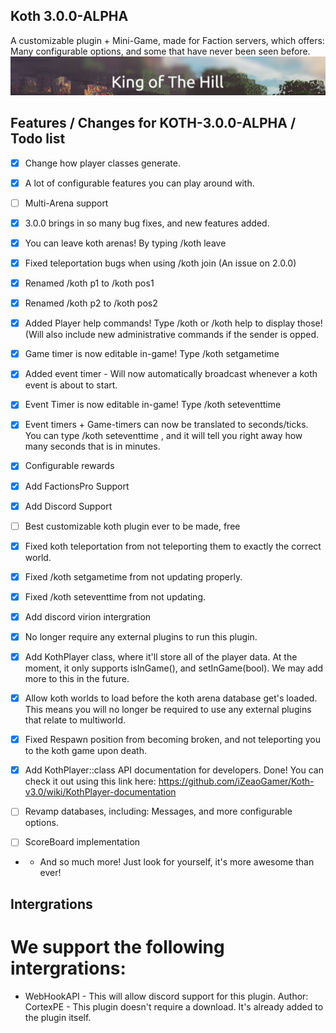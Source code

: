 ## Koth 3.0.0-ALPHA

A customizable plugin + Mini-Game, made for Faction servers, which offers: Many configurable options, and some that have never been seen before.
![koth](media/koth.png)
## Features / Changes for KOTH-3.0.0-ALPHA / Todo list

- [x] Change how player classes generate.

- [x] A lot of configurable features you can play around with.

- [ ] Multi-Arena support

- [x] 3.0.0 brings in so many bug fixes, and new features added.

- [x] You can leave koth arenas! By typing /koth leave

- [x] Fixed teleportation bugs when using /koth join (An issue on 2.0.0)

- [x] Renamed /koth p1 to /koth pos1

- [x] Renamed /koth p2 to /koth pos2

- [x] Added Player help commands! Type /koth or /koth help to display those! (Will also include new administrative commands if the sender is opped.

- [x] Game timer is now editable in-game! Type /koth setgametime <game-time-in-seconds>

- [x] Added event timer - Will now automatically broadcast whenever a koth event is about to start.

- [x] Event Timer is now editable in-game! Type /koth seteventtime <game-in-seconds> 

- [x] Event timers + Game-timers can now be translated to seconds/ticks. You can type /koth seteventtime <game-in-seconds>, and it will tell you right away how many seconds that is in minutes. 

- [x] Configurable rewards

- [x] Add FactionsPro Support

- [x] Add Discord Support

- [ ] Best customizable koth plugin ever to be made, free

- [x] Fixed koth teleportation from not teleporting them to exactly the correct world.

- [x] Fixed /koth setgametime from not updating properly.

- [x] Fixed /koth seteventtime from not updating.

- [x] Add discord virion intergration

- [x] No longer require any external plugins to run this plugin.

- [x] Add KothPlayer class, where it'll store all of the player data. At the moment, it only supports isInGame(), and setInGame(bool). We may add more to this in the future.

- [x] Allow koth worlds to load before the koth arena database get's loaded. This means you will no longer be required to use any external plugins that relate to multiworld.

- [x] Fixed Respawn position from becoming broken, and not teleporting you to the koth game upon death.

- [x] Add KothPlayer::class API documentation for developers. Done! You can check it out using this link here: https://github.com/iZeaoGamer/Koth-v3.0/wiki/KothPlayer-documentation

- [ ] Revamp databases, including: Messages, and more configurable options. 

- [ ] ScoreBoard implementation

- + And so much more! Just look for yourself, it's more awesome than ever!


## Intergrations
# We support the following intergrations:
- WebHookAPI - This will allow discord support for this plugin. Author: CortexPE - This plugin doesn't require a download. It's already added to the plugin itself.
